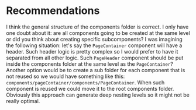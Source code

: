 # Recommendations
I think the general structure of the components folder is correct. I only have one doubt about it: are all components going to be created at the same level or did you think about creating specific subcomponents? I was imagining the following situation: let's say the `PageContainer` component will have a header. Such header logic is pretty complex so I would prefer to have it separated from all other logic. Such `PageHeader` component should be put inside the components folder at the same level as the `PageContainer`? Another option would be to create a sub folder for each component that is not reused so we would have something like this: `components/pageContainer/components/PageContainer`. When such component is reused we could move it to the root components folder. Obviously this approach can generate deep nesting levels so it might not be really optimal.